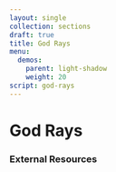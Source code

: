 ```yaml
---
layout: single
collection: sections
draft: true
title: God Rays
menu:
  demos:
    parent: light-shadow
    weight: 20
script: god-rays
---
```


# God Rays

### External Resources
